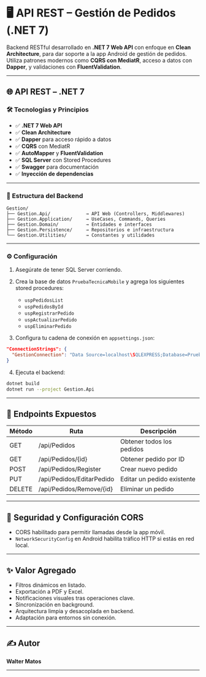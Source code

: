 
# 🖥️ API REST – Gestión de Pedidos (.NET 7)

Backend RESTful desarrollado en **.NET 7 Web API** con enfoque en **Clean Architecture**, para dar soporte a la app Android de gestión de pedidos. Utiliza patrones modernos como **CQRS con MediatR**, acceso a datos con **Dapper**, y validaciones con **FluentValidation**.

---

## 🌐 API REST – .NET 7

### 🛠️ Tecnologías y Principios

- ✅ **.NET 7 Web API**
- ✅ **Clean Architecture**
- ✅ **Dapper** para acceso rápido a datos
- ✅ **CQRS** con MediatR
- ✅ **AutoMapper** y **FluentValidation**
- ✅ **SQL Server** con Stored Procedures
- ✅ **Swagger** para documentación
- ✅ **Inyección de dependencias**

---

### 📂 Estructura del Backend

```
Gestion/
├── Gestion.Api/             → API Web (Controllers, Middlewares)
├── Gestion.Application/     → UseCases, Commands, Queries
├── Gestion.Domain/          → Entidades e interfaces
├── Gestion.Persistence/     → Repositorios e infraestructura
└── Gestion.Utilities/       → Constantes y utilidades
```

---

### ⚙️ Configuración

1. Asegúrate de tener SQL Server corriendo.

2. Crea la base de datos `PruebaTecnicaMobile` y agrega los siguientes stored procedures:

   - `uspPedidosList`
   - `uspPedidosById`
   - `uspRegistrarPedido`
   - `uspActualizarPedido`
   - `uspEliminarPedido`

3. Configura tu cadena de conexión en `appsettings.json`:

```json
"ConnectionStrings": {
  "GestionConnection": "Data Source=localhost\SQLEXPRESS;Database=PruebaTecnicaMobile;User=sa;Password=sql;TrustServerCertificate=True"
}
```

4. Ejecuta el backend:

```bash
dotnet build
dotnet run --project Gestion.Api
```

---

## 📡 Endpoints Expuestos

| Método | Ruta                        | Descripción                |
|--------|-----------------------------|----------------------------|
| GET    | /api/Pedidos                | Obtener todos los pedidos |
| GET    | /api/Pedidos/{id}           | Obtener pedido por ID     |
| POST   | /api/Pedidos/Register       | Crear nuevo pedido        |
| PUT    | /api/Pedidos/EditarPedido   | Editar un pedido existente|
| DELETE | /api/Pedidos/Remove/{id}    | Eliminar un pedido        |

---

## 🔐 Seguridad y Configuración CORS

- CORS habilitado para permitir llamadas desde la app móvil.
- `NetworkSecurityConfig` en Android habilita tráfico HTTP si estás en red local.

---

## ✨ Valor Agregado

- Filtros dinámicos en listado.
- Exportación a PDF y Excel.
- Notificaciones visuales tras operaciones clave.
- Sincronización en background.
- Arquitectura limpia y desacoplada en backend.
- Adaptación para entornos sin conexión.

---

## ✍️ Autor

**Walter Matos**

---
